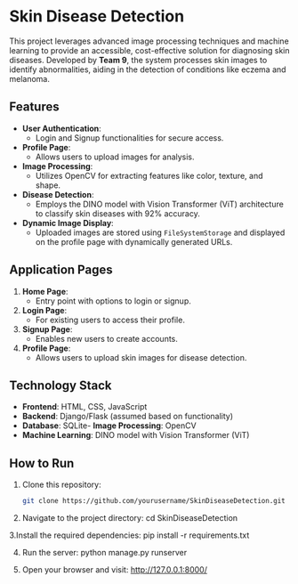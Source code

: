 # Skin Disease Detection
This project leverages advanced image processing techniques and machine learning to provide an accessible, cost-effective solution for diagnosing skin diseases. Developed by **Team 9**, the system processes skin images to identify abnormalities, aiding in the detection of conditions like eczema and melanoma.

## Features
- **User Authentication**: 
  - Login and Signup functionalities for secure access.
- **Profile Page**:
  - Allows users to upload images for analysis.
- **Image Processing**:
  - Utilizes OpenCV for extracting features like color, texture, and shape.
- **Disease Detection**:
  - Employs the DINO model with Vision Transformer (ViT) architecture to classify skin diseases with 92% accuracy.
- **Dynamic Image Display**:
  - Uploaded images are stored using `FileSystemStorage` and displayed on the profile page with dynamically generated URLs.

## Application Pages
1. **Home Page**:
   - Entry point with options to login or signup.
2. **Login Page**:
   - For existing users to access their profile.
3. **Signup Page**:
   - Enables new users to create accounts.
4. **Profile Page**:
   - Allows users to upload skin images for disease detection.


## Technology Stack
- **Frontend**: HTML, CSS, JavaScript
- **Backend**: Django/Flask (assumed based on functionality)
- **Database**: SQLite- **Image Processing**: OpenCV
- **Machine Learning**: DINO model with Vision Transformer (ViT)

## How to Run
1. Clone this repository:
   ```bash
   git clone https://github.com/yourusername/SkinDiseaseDetection.git

2. Navigate to the project directory:
   cd SkinDiseaseDetection

3.Install the required dependencies:
   pip install -r requirements.txt

4. Run the server:
   python manage.py runserver

5. Open your browser and visit:
   http://127.0.0.1:8000/
